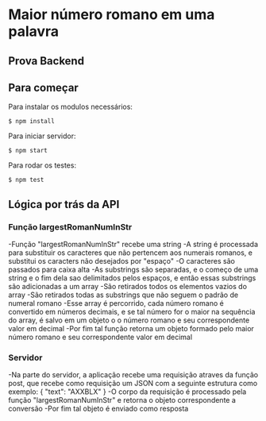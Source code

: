 # Maior número romano em uma palavra
## Prova Backend

## Para começar
Para instalar os modulos necessários:

```
$ npm install
```

Para iniciar servidor:

```
$ npm start
```

Para rodar os testes:

```
$ npm test
```

## Lógica por trás da API
### Função largestRomanNumInStr
-Função "largestRomanNumInStr" recebe uma string
-A string é processada para substituir os caracteres que não pertencem aos numerais romanos, e substitui os caracters não desejados por "espaço"
-O caracteres são passados para caixa alta
-As substrings são separadas, e o começo de uma string e o fim dela sao delimitados pelos espaços, e então essas substrings são adicionadas a um array
-São retirados todos os elementos vazios do array
-São retirados todas as substrings que não seguem o padrão de numeral romano
-Esse array é percorrido, cada número romano é convertido em números decimais, e se tal número for o maior na sequência do array, é salvo em um objeto o o número romano e seu correspondente valor em decimal
-Por fim tal função retorna um objeto formado pelo maior número romano e seu correspondente valor em decimal

### Servidor
-Na parte do servidor, a aplicação recebe uma requisição atraves da função post, que recebe como requisição um JSON com a seguinte estrutura como exemplo: { "text": "AXXBLX" }
-O corpo da requisição é processado pela função "largestRomanNumInStr" e retorna o objeto correspondente a conversão
-Por fim tal objeto é enviado como resposta